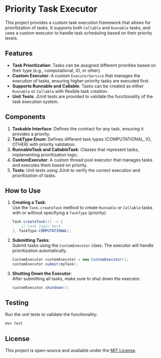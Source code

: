 
# Priority Task Executor

This project provides a custom task execution framework that allows for prioritization of tasks. It supports both `Callable` and `Runnable` tasks, and uses a custom executor to handle task scheduling based on their priority levels.

## Features

- **Task Prioritization**: Tasks can be assigned different priorities based on their type (e.g., computational, IO, or other).
- **Custom Executor**: A custom `ExecutorService` that manages the execution of tasks, ensuring higher-priority tasks are executed first.
- **Supports Runnable and Callable**: Tasks can be created as either `Runnable` or `Callable` with flexible task creation.
- **Unit Tests**: JUnit tests are provided to validate the functionality of the task execution system.

## Components

1. **Taskable Interface**: Defines the contract for any task, ensuring it provides a priority.
2. **TaskType Enum**: Defines different task types (COMPUTATIONAL, IO, OTHER) with priority validation.
3. **RunnableTask and CallableTask**: Classes that represent tasks, implementing prioritization logic.
4. **CustomExecutor**: A custom thread pool executor that manages tasks and executes them based on priority.
5. **Tests**: Unit tests using JUnit to verify the correct execution and prioritization of tasks.

## How to Use

1. **Creating a Task**:  
   Use the `Task.createTask` method to create `Runnable` or `Callable` tasks with or without specifying a `TaskType` (priority).

   ```java
   Task.createTask(() -> {
       // task logic here
   }, TaskType.COMPUTATIONAL);
   ```

2. **Submitting Tasks**:  
   Submit tasks using the `CustomExecutor` class. The executor will handle prioritization automatically.

   ```java
   CustomExecutor customExecutor = new CustomExecutor();
   customExecutor.submit(myTask);
   ```

3. **Shutting Down the Executor**:  
   After submitting all tasks, make sure to shut down the executor.

   ```java
   customExecutor.shutdown();
   ```

## Testing

Run the unit tests to validate the functionality:

```bash
mvn test
```

## License

This project is open-source and available under the [MIT License](LICENSE).
